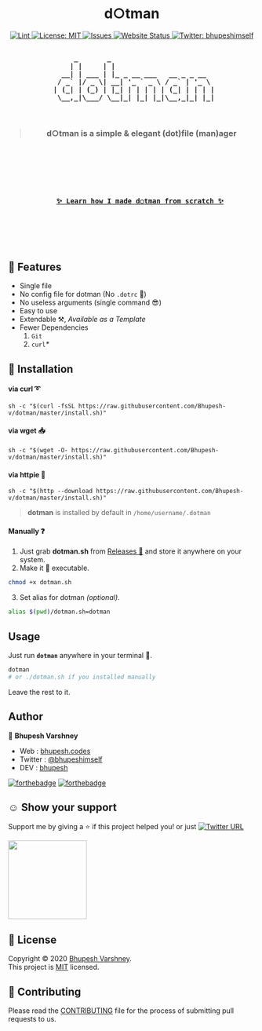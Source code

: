 <h1 align="center">d○tman</h1>

<p align="center">
  <a href="https://github.com/Bhupesh-V/dotman/actions">
    <img alt="Lint" src="https://github.com/Bhupesh-V/dotman/workflows/Lint/badge.svg?branch=master">
  </a>
  <a href="https://github.com/Bhupesh-V/dotman/blob/master/LICENSE">
    <img alt="License: MIT" src="https://img.shields.io/github/license/Bhupesh-V/dotman" target="_blank" />
  </a>
  <a href="https://github.com/Bhupesh-V/dotman/issues">
    <img alt="Issues" src="https://img.shields.io/github/issues/Bhupesh-V/dotman?color=blueviolet" />
  </a>
  <a href="">
    <img alt="Website Status" src="https://img.shields.io/website?down_color=red&down_message=down&up_color=darkgreen&up_message=up&url=https%3A%2F%2Fwebsite.com" />
  </a>
  <a href="https://twitter.com/bhupeshimself">
    <img alt="Twitter: bhupeshimself" src="https://img.shields.io/twitter/follow/bhupeshimself.svg?style=social" target="_blank" />
  </a>
</p>

<pre align="center">
<b>
      _       _                         
     | |     | |                        
   __| | ___ | |_ _ __ ___   __ _ _ __  
  / _` |/ _ \| __| '_ ` _ \ / _` | '_ \ 
 | (_| | (_) | |_| | | | | | (_| | | | |
  \__,_|\___/ \__|_| |_| |_|\__,_|_| |_|

</b>
</pre>

<blockquote>
  <h3 align="center">
    d○tman is a simple & elegant (dot)file (man)ager
  </h3>
</blockquote>

<code>
  <p align="center">
    <h3 align="center">
    <a href="">✨ Learn how I made d○tman from scratch ✨</a>
    </h3>
  </p>
</code>

## 🌠 Features

* Single file
* No config file for dotman (No `.dotrc` 🤦)
* No useless arguments (single command 😎)
* Easy to use
* Extendable ⚒, _Available as a Template_
* Fewer Dependencies
  1. `Git`
  2. `curl`_*_


## 💠 Installation

#### via curl ➰

```shell
sh -c "$(curl -fsSL https://raw.githubusercontent.com/Bhupesh-v/dotman/master/install.sh)"
```

#### via wget 📥

```shell
sh -c "$(wget -O- https://raw.githubusercontent.com/Bhupesh-v/dotman/master/install.sh)"
```

#### via httpie 🥧

```shell
sh -c "$(http --download https://raw.githubusercontent.com/Bhupesh-v/dotman/master/install.sh)"
```

> **dotman** is installed by default in `/home/username/.dotman`

#### Manually ❓

1. Just grab **dotman.sh** from [Releases 🔼](https://github.com/Bhupesh-V/dotman/releases) and store it anywhere on your system.
2. Make it 🏃 executable.
  ```bash
  chmod +x dotman.sh
  ```
3. Set alias for dotman _(optional)_. 
  ```bash
  alias $(pwd)/dotman.sh=dotman
  ```


## Usage

Just run **`dotman`** anywhere in your terminal 🖖.

```bash
dotman
# or ./dotman.sh if you installed manually
```
Leave the rest to it.


## Author

:bust_in_silhouette: **Bhupesh Varshney**

- Web : [bhupesh.codes](https://bhupesh.codes)
- Twitter : [@bhupeshimself](https://twitter.com/bhupeshimself)
- DEV : [bhupesh](https://dev.to/bhupesh)

[![forthebadge](https://forthebadge.com/images/badges/ages-18.svg)](https://forthebadge.com)
[![forthebadge](https://forthebadge.com/images/badges/built-with-love.svg)](https://forthebadge.com)

## ☺️ Show your support

Support me by giving a ⭐️ if this project helped you! or just [![Twitter URL](https://img.shields.io/twitter/url?style=social&url=https%3A%2F%2Fgithub.com%2FBhupesh-V%2Fdotman%2F)](https://twitter.com/intent/tweet?url=https://github.com/Bhupesh-V/dotman&text=dotman%20via%20@bhupeshimself)

<a href="https://www.patreon.com/bhupesh">
  <img src="https://c5.patreon.com/external/logo/become_a_patron_button@2x.png" width="160">
</a>

## 📝 License

Copyright © 2020 [Bhupesh Varshney](https://github.com/Bhupesh-V).<br />
This project is [MIT](https://github.com/Bhupesh-V/dotman/blob/master/LICENSE) licensed.

## 👋 Contributing

Please read the [CONTRIBUTING](CONTRIBUTING.md) file for the process of submitting pull requests to us.
